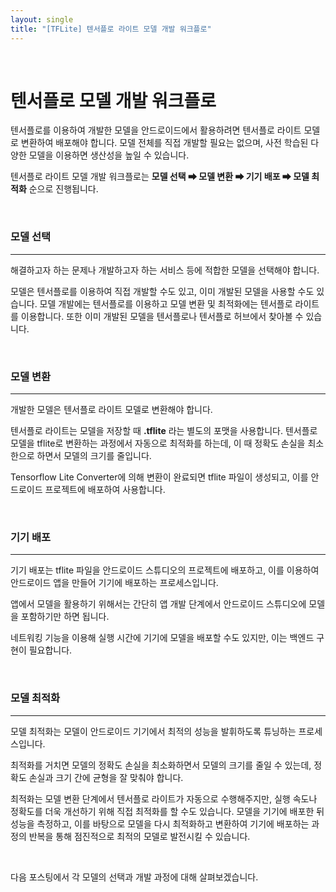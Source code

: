 ```yaml
---
layout: single
title: "[TFLite] 텐서플로 라이트 모델 개발 워크플로"
---
```








<br>

# 텐서플로 모델 개발 워크플로

텐서플로를 이용하여 개발한 모델을 안드로이드에서 활용하려면 텐서플로 라이트 모델로 변환하여 배포해야 합니다. 모델 전체를 직접 개발할 필요는 없으며, 사전 학습된 다양한 모델을 이용하면 생산성을 높일 수 있습니다. 

텐서플로 라이트 모델 개발 워크플로는 **모델 선택 ➡ 모델 변환 ➡ 기기 배포 ➡ 모델 최적화** 순으로 진행됩니다. 

<br>

### 모델 선택

---

해결하고자 하는 문제나 개발하고자 하는 서비스 등에 적합한 모델을 선택해야 합니다. 

모델은 텐서플로를 이용하여 직접 개발할 수도 있고, 이미 개발된 모델을 사용할 수도 있습니다. 모델 개발에는 텐서플로를 이용하고 모델 변환 및 최적화에는 텐서플로 라이트를 이용합니다. 또한 이미 개발된 모델을 텐서플로나 텐서플로 허브에서 찾아볼 수 있습니다. 

<br>

### 모델 변환

---

개발한 모델은 텐서플로 라이트 모델로 변환해야 합니다. 

텐서플로 라이트는 모델을 저장할 때 **.tflite** 라는 별도의 포맷을 사용합니다. 텐서플로 모델을 tflite로 변환하는 과정에서 자동으로 최적화를 하는데, 이 때 정확도 손실을 최소한으로 하면서 모델의 크기를 줄입니다. 

Tensorflow Lite Converter에 의해 변환이 완료되면 tflite 파일이 생성되고, 이를 안드로이드 프로젝트에 배포하여 사용합니다. 

<br>

### 기기 배포

---

기기 배포는 tflite 파일을 안드로이드 스튜디오의 프로젝트에 배포하고, 이를 이용하여 안드로이드 앱을 만들어 기기에 배포하는 프로세스입니다. 

앱에서 모델을 활용하기 위해서는 간단히 앱 개발 단계에서 안드로이드 스튜디오에 모델을 포함하기만 하면 됩니다. 

네트워킹 기능을 이용해 실행 시간에 기기에 모델을 배포할 수도 있지만, 이는 백엔드 구현이 필요합니다. 

<br>

### 모델 최적화

---

모델 최적화는 모델이 안드로이드 기기에서 최적의 성능을 발휘하도록 튜닝하는 프로세스입니다. 

최적화를 거치면 모델의 정확도 손실을 최소화하면서 모델의 크기를 줄일 수 있는데, 정확도 손실과 크기 간에 균형을 잘 맞춰야 합니다. 

최적화는 모델 변환 단계에서 텐서플로 라이트가 자동으로 수행해주지만, 실행 속도나 정확도를 더욱 개선하기 위해 직접 최적화를 할 수도 있습니다. 모델을 기기에 배포한 뒤 성능을 측정하고, 이를 바탕으로 모델을 다시 최적화하고 변환하여 기기에 배포하는 과정의 반복을 통해 점진적으로 최적의 모델로 발전시킬 수 있습니다. 

<br>

다음 포스팅에서 각 모델의 선택과 개발 과정에 대해 살펴보겠습니다. 





























